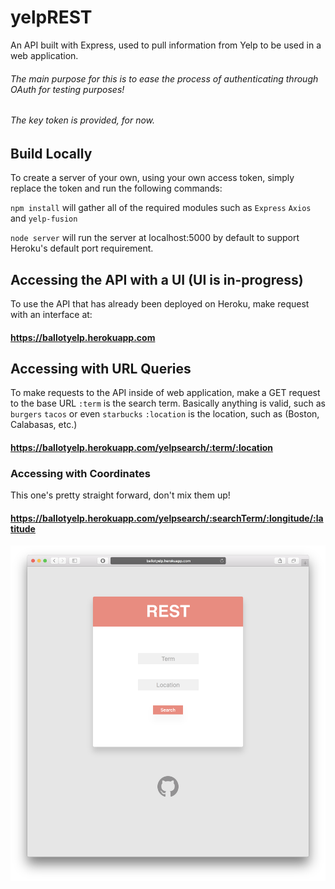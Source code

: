 # yelpREST
An API built with Express, used to pull information from Yelp to be used in a web application.

###### The main purpose for this is to ease the process of authenticating through OAuth for testing purposes!

###### The key token is provided, for now.

## Build Locally
To create a server of your own, using your own access token, simply replace the token and run the following commands:

`npm install` will gather all of the required modules such as `Express` `Axios` and `yelp-fusion`

`node server` will run the server at localhost:5000 by default to support Heroku's default port requirement.

## Accessing the API with a UI (UI is in-progress)
To use the API that has already been deployed on Heroku, make request with an interface at: 

#### https://ballotyelp.herokuapp.com
  
## Accessing with URL Queries
To make requests to the API inside of web application, make a GET request to the base URL
`:term` is the search term. Basically anything is valid, such as `burgers` `tacos` or even `starbucks`
`:location` is the location, such as (Boston, Calabasas, etc.)

#### https://ballotyelp.herokuapp.com/yelpsearch/:term/:location

### Accessing with Coordinates

This one's pretty straight forward, don't mix them up!
#### https://ballotyelp.herokuapp.com/yelpsearch/:searchTerm/:longitude/:latitude

<p align='center'>
<img src="./screenshot.png" alt="Demo Screenshot"/>
</p>